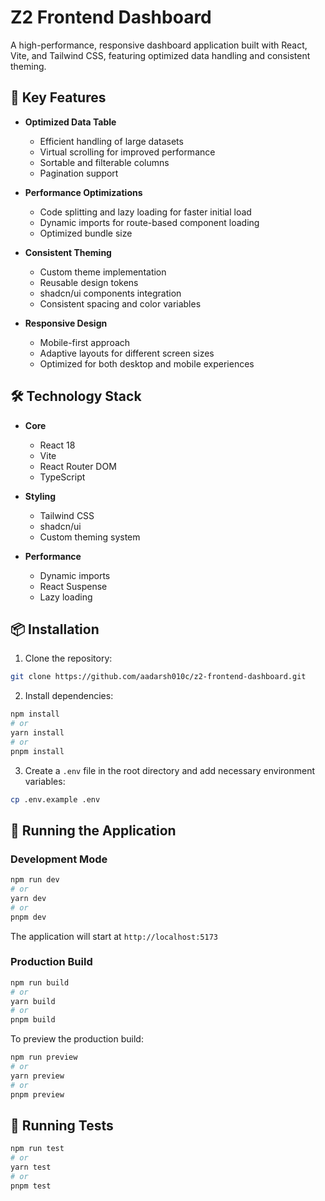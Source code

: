 # Z2 Frontend Dashboard

A high-performance, responsive dashboard application built with React, Vite, and Tailwind CSS, featuring optimized data handling and consistent theming.

## 🚀 Key Features

- **Optimized Data Table**

  - Efficient handling of large datasets
  - Virtual scrolling for improved performance
  - Sortable and filterable columns
  - Pagination support

- **Performance Optimizations**

  - Code splitting and lazy loading for faster initial load
  - Dynamic imports for route-based component loading
  - Optimized bundle size

- **Consistent Theming**

  - Custom theme implementation
  - Reusable design tokens
  - shadcn/ui components integration
  - Consistent spacing and color variables

- **Responsive Design**
  - Mobile-first approach
  - Adaptive layouts for different screen sizes
  - Optimized for both desktop and mobile experiences

## 🛠️ Technology Stack

- **Core**

  - React 18
  - Vite
  - React Router DOM
  - TypeScript

- **Styling**

  - Tailwind CSS
  - shadcn/ui
  - Custom theming system

- **Performance**
  - Dynamic imports
  - React Suspense
  - Lazy loading

## 📦 Installation

1. Clone the repository:
```bash
git clone https://github.com/aadarsh010c/z2-frontend-dashboard.git
```
2. Install dependencies:

```bash
npm install
# or
yarn install
# or
pnpm install
```

3. Create a `.env` file in the root directory and add necessary environment variables:

```bash
cp .env.example .env
```

## 🚀 Running the Application

### Development Mode

```bash
npm run dev
# or
yarn dev
# or
pnpm dev
```

The application will start at `http://localhost:5173`

### Production Build

```bash
npm run build
# or
yarn build
# or
pnpm build
```

To preview the production build:

```bash
npm run preview
# or
yarn preview
# or
pnpm preview
```

## 🧪 Running Tests

```bash
npm run test
# or
yarn test
# or
pnpm test
```
